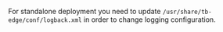 For standalone deployment you need to update <code>/usr/share/tb-edge/conf/logback.xml</code> in order to change logging configuration.
